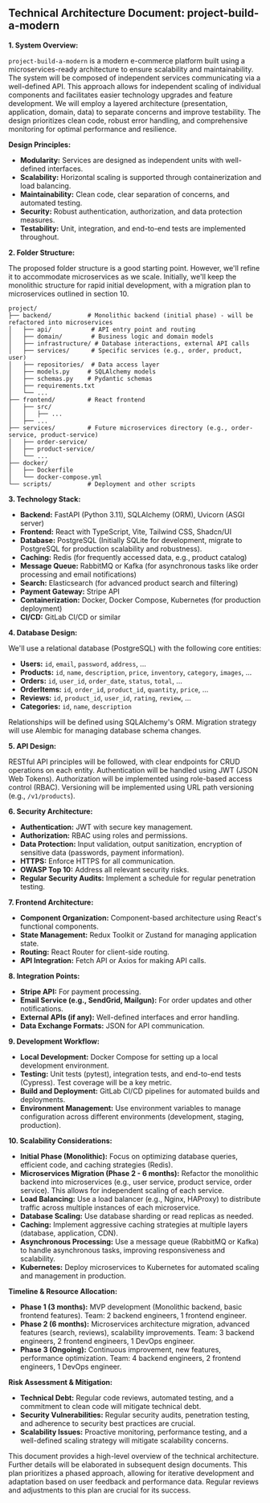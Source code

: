 ## Technical Architecture Document: project-build-a-modern

**1. System Overview:**

`project-build-a-modern` is a modern e-commerce platform built using a microservices-ready architecture to ensure scalability and maintainability.  The system will be composed of independent services communicating via a well-defined API.  This approach allows for independent scaling of individual components and facilitates easier technology upgrades and feature development.  We will employ a layered architecture (presentation, application, domain, data) to separate concerns and improve testability.  The design prioritizes clean code, robust error handling, and comprehensive monitoring for optimal performance and resilience.

**Design Principles:**

* **Modularity:** Services are designed as independent units with well-defined interfaces.
* **Scalability:** Horizontal scaling is supported through containerization and load balancing.
* **Maintainability:** Clean code, clear separation of concerns, and automated testing.
* **Security:**  Robust authentication, authorization, and data protection measures.
* **Testability:** Unit, integration, and end-to-end tests are implemented throughout.

**2. Folder Structure:**

The proposed folder structure is a good starting point.  However, we'll refine it to accommodate microservices as we scale.  Initially, we'll keep the monolithic structure for rapid initial development, with a migration plan to microservices outlined in section 10.

```
project/
├── backend/          # Monolithic backend (initial phase) - will be refactored into microservices
│   ├── api/           # API entry point and routing
│   ├── domain/        # Business logic and domain models
│   ├── infrastructure/ # Database interactions, external API calls
│   ├── services/      # Specific services (e.g., order, product, user)
│   ├── repositories/  # Data access layer
│   ├── models.py     # SQLAlchemy models
│   ├── schemas.py    # Pydantic schemas
│   ├── requirements.txt
│   └── ...
├── frontend/         # React frontend
│   ├── src/
│   │   ├── ...
│   ├── ...
├── services/         # Future microservices directory (e.g., order-service, product-service)
│   ├── order-service/
│   ├── product-service/
│   └── ...
├── docker/
│   ├── Dockerfile
│   └── docker-compose.yml
└── scripts/          # Deployment and other scripts
```

**3. Technology Stack:**

* **Backend:** FastAPI (Python 3.11), SQLAlchemy (ORM), Uvicorn (ASGI server)
* **Frontend:** React with TypeScript, Vite, Tailwind CSS, Shadcn/UI
* **Database:** PostgreSQL (Initially SQLite for development, migrate to PostgreSQL for production scalability and robustness).
* **Caching:** Redis (for frequently accessed data, e.g., product catalog)
* **Message Queue:** RabbitMQ or Kafka (for asynchronous tasks like order processing and email notifications)
* **Search:** Elasticsearch (for advanced product search and filtering)
* **Payment Gateway:** Stripe API
* **Containerization:** Docker, Docker Compose, Kubernetes (for production deployment)
* **CI/CD:** GitLab CI/CD or similar


**4. Database Design:**

We'll use a relational database (PostgreSQL) with the following core entities:

* **Users:** `id`, `email`, `password`, `address`, ...
* **Products:** `id`, `name`, `description`, `price`, `inventory`, `category`, `images`, ...
* **Orders:** `id`, `user_id`, `order_date`, `status`, `total`, ...
* **OrderItems:** `id`, `order_id`, `product_id`, `quantity`, `price`, ...
* **Reviews:** `id`, `product_id`, `user_id`, `rating`, `review`, ...
* **Categories:** `id`, `name`, `description`

Relationships will be defined using SQLAlchemy's ORM.  Migration strategy will use Alembic for managing database schema changes.

**5. API Design:**

RESTful API principles will be followed, with clear endpoints for CRUD operations on each entity.  Authentication will be handled using JWT (JSON Web Tokens).  Authorization will be implemented using role-based access control (RBAC).  Versioning will be implemented using URL path versioning (e.g., `/v1/products`).

**6. Security Architecture:**

* **Authentication:** JWT with secure key management.
* **Authorization:** RBAC using roles and permissions.
* **Data Protection:** Input validation, output sanitization, encryption of sensitive data (passwords, payment information).
* **HTTPS:** Enforce HTTPS for all communication.
* **OWASP Top 10:** Address all relevant security risks.
* **Regular Security Audits:**  Implement a schedule for regular penetration testing.

**7. Frontend Architecture:**

* **Component Organization:**  Component-based architecture using React's functional components.
* **State Management:** Redux Toolkit or Zustand for managing application state.
* **Routing:** React Router for client-side routing.
* **API Integration:**  Fetch API or Axios for making API calls.

**8. Integration Points:**

* **Stripe API:**  For payment processing.
* **Email Service (e.g., SendGrid, Mailgun):**  For order updates and other notifications.
* **External APIs (if any):**  Well-defined interfaces and error handling.
* **Data Exchange Formats:** JSON for API communication.


**9. Development Workflow:**

* **Local Development:**  Docker Compose for setting up a local development environment.
* **Testing:** Unit tests (pytest), integration tests, and end-to-end tests (Cypress).  Test coverage will be a key metric.
* **Build and Deployment:**  GitLab CI/CD pipelines for automated builds and deployments.
* **Environment Management:**  Use environment variables to manage configuration across different environments (development, staging, production).

**10. Scalability Considerations:**

* **Initial Phase (Monolithic):** Focus on optimizing database queries, efficient code, and caching strategies (Redis).
* **Microservices Migration (Phase 2 - 6 months):** Refactor the monolithic backend into microservices (e.g., user service, product service, order service). This allows for independent scaling of each service.
* **Load Balancing:**  Use a load balancer (e.g., Nginx, HAProxy) to distribute traffic across multiple instances of each microservice.
* **Database Scaling:**  Use database sharding or read replicas as needed.
* **Caching:** Implement aggressive caching strategies at multiple layers (database, application, CDN).
* **Asynchronous Processing:** Use a message queue (RabbitMQ or Kafka) to handle asynchronous tasks, improving responsiveness and scalability.
* **Kubernetes:** Deploy microservices to Kubernetes for automated scaling and management in production.

**Timeline & Resource Allocation:**

* **Phase 1 (3 months):** MVP development (Monolithic backend, basic frontend features).  Team: 2 backend engineers, 1 frontend engineer.
* **Phase 2 (6 months):** Microservices architecture migration, advanced features (search, reviews), scalability improvements. Team: 3 backend engineers, 2 frontend engineers, 1 DevOps engineer.
* **Phase 3 (Ongoing):** Continuous improvement, new features, performance optimization. Team: 4 backend engineers, 2 frontend engineers, 1 DevOps engineer.

**Risk Assessment & Mitigation:**

* **Technical Debt:**  Regular code reviews, automated testing, and a commitment to clean code will mitigate technical debt.
* **Security Vulnerabilities:**  Regular security audits, penetration testing, and adherence to security best practices are crucial.
* **Scalability Issues:**  Proactive monitoring, performance testing, and a well-defined scaling strategy will mitigate scalability concerns.


This document provides a high-level overview of the technical architecture.  Further details will be elaborated in subsequent design documents.  This plan prioritizes a phased approach, allowing for iterative development and adaptation based on user feedback and performance data.  Regular reviews and adjustments to this plan are crucial for its success.
